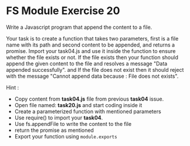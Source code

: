 # FS Module Exercise 20

Write a Javascript program that append the content to a file.

Your task is to create a function that takes two parameters, first is a file name with its path and second content to be appended, and returns a promise. Import your task04.js and use it inside the function to ensure whether the file exists or not. If the file exists then your function should append the given content to the file and resolves a message "Data appended successfully". and If the file does not exist then it should reject with the message "Cannot append data because : File does not exists".

Hint :

- Copy content from **task04.js** file from previous **task04** issue. 
- Open file named: **task20.js** and start coding inside it
- Create a parameterized function with mentioned parameters
- Use require() to import your **task04**.
- Use fs.appendFile to write the content to the file
- return the promise as mentioned
- Export your function using `module.exports`
